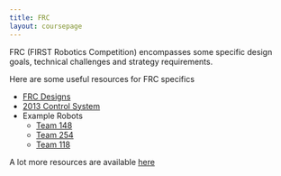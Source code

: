 ```yaml
---
title: FRC
layout: coursepage
---
```


FRC (FIRST Robotics Competition) encompasses some specific design goals, technical challenges and strategy requirements.

Here are some useful resources for FRC specifics

- [FRC Designs](http://frcdesigns.wordpress.com/)
- [2013 Control System](http://www.usfirst.org/roboticsprograms/frc/2013-Control-System)
- Example Robots
    - [Team 148](http://www.youtube.com/watch?v=aCVLZFyEI1Y)
    - [Team 254](http://www.youtube.com/watch?v=HJVGgaAJefo)
    - [Team 118](http://www.youtube.com/watch?v=DojyJ9bZ4fk)

A lot more resources are available [here](http://frcwest.com/resources/)
